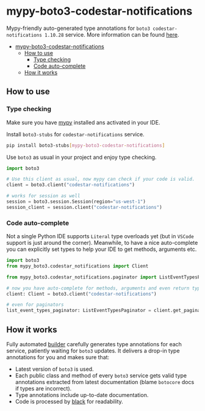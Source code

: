 # mypy-boto3-codestar-notifications

Mypy-friendly auto-generated type annotations for `boto3 codestar-notifications 1.10.28` service.
More information can be found [here](https://github.com/vemel/mypy_boto3).

- [mypy-boto3-codestar-notifications](#mypy-boto3-codestar-notifications)
  - [How to use](#how-to-use)
    - [Type checking](#type-checking)
    - [Code auto-complete](#code-auto-complete)
  - [How it works](#how-it-works)

## How to use

### Type checking

Make sure you have [mypy](https://github.com/python/mypy) installed ans activated in your IDE.

Install `boto3-stubs` for `codestar-notifications` service.

```bash
pip install boto3-stubs[mypy-boto3-codestar-notifications]
```

Use `boto3` as usual in your project and enjoy type checking.

```python
import boto3

# Use this client as usual, now mypy can check if your code is valid.
client = boto3.client("codestar-notifications")

# works for session as well
session = boto3.session.Session(region="us-west-1")
session_client = session.client("codestar-notifications")

```

### Code auto-complete

Not a single Python IDE supports `Literal` type overloads yet (but in `VSCode` support is just around the corner).
Meanwhile, to have a nice auto-complete you can explicitly set types to help your IDE to get methods, arguments etc.

```python
import boto3
from mypy_boto3.codestar_notifications import Client

from mypy_boto3.codestar_notifications.paginator import ListEventTypesPaginator

# now you have auto-complete for methods, arguments and even return types
client: Client = boto3.client("codestar-notifications")

# even for paginators
list_event_types_paginator: ListEventTypesPaginator = client.get_paginator("list_event_types")
```

## How it works

Fully automated [builder](https://github.com/vemel/mypy_boto3) carefully generates
type annotations for each service, patiently waiting for `boto3` updates. It delivers
a drop-in type annotations for you and makes sure that:

- Latest version of `boto3` is used.
- Each public class and method of every `boto3` service gets valid type annotations
  extracted from latest documentation (blame `botocore` docs if types are incorrect).
- Type annotations include up-to-date documentation.
- Code is processed by [black](https://github.com/psf/black) for readability.